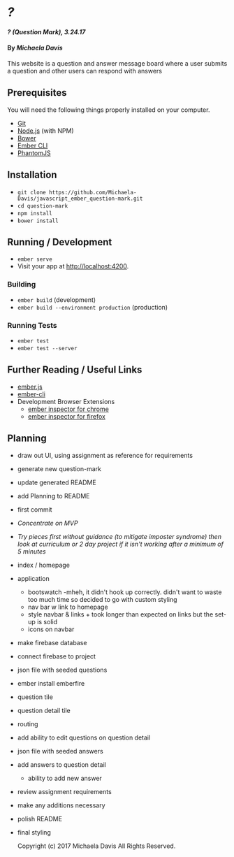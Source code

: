 # _?_

#### _? (Question Mark), 3.24.17_

#### By _**Michaela Davis**_

This website is a question and answer message board where a user submits a question and other users can respond with answers

## Prerequisites

You will need the following things properly installed on your computer.

* [Git](https://git-scm.com/)
* [Node.js](https://nodejs.org/) (with NPM)
* [Bower](https://bower.io/)
* [Ember CLI](https://ember-cli.com/)
* [PhantomJS](http://phantomjs.org/)

## Installation

* `git clone https://github.com/Michaela-Davis/javascript_ember_question-mark.git`
* `cd question-mark`
* `npm install`
* `bower install`

## Running / Development

* `ember serve`
* Visit your app at [http://localhost:4200](http://localhost:4200).

### Building

* `ember build` (development)
* `ember build --environment production` (production)

### Running Tests

* `ember test`
* `ember test --server`
## Further Reading / Useful Links

* [ember.js](http://emberjs.com/)
* [ember-cli](https://ember-cli.com/)
* Development Browser Extensions
  * [ember inspector for chrome](https://chrome.google.com/webstore/detail/ember-inspector/bmdblncegkenkacieihfhpjfppoconhi)
  * [ember inspector for firefox](https://addons.mozilla.org/en-US/firefox/addon/ember-inspector/)

## Planning
* draw out UI, using assignment as reference for requirements
* generate new question-mark
* update generated README
* add Planning to README
* first commit

* _Concentrate on MVP_
* _Try pieces first without guidance (to mitigate imposter syndrome) then look at curriculum or 2 day project if it isn't working after a minimum of 5 minutes_

* index / homepage
* application
  - bootswatch -mheh, it didn't hook up correctly. didn't want to waste too much time so decided to go with custom styling
  * nav bar w link to homepage
  + style navbar & links + took longer than expected on links but the set-up is solid
  * icons on navbar
* make firebase database
* connect firebase to project
* json file with seeded questions
+ ember install emberfire
* question tile
* question detail tile
* routing
* add ability to edit questions on question detail
* json file with seeded answers
* add answers to question detail
  * ability to add new answer
* review assignment requirements
* make any additions necessary
* polish README
* final styling

  Copyright (c) 2017 Michaela Davis All Rights Reserved.
